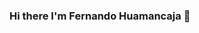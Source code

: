 ### Hi there I'm Fernando Huamancaja 👋

<!--
**fahuamancaja/fahuamancaja** is a ✨ _special_ ✨ repository because its `README.md` (this file) appears on your GitHub profile.

- 🔭 I’m currently working on creating more coded games
- 🌱 I’m currently learning Entity Framework 
- 👯 I’m looking to collaborate on building more complex games
- 🤔 I’m looking for help with finding a role as a Developer 
- 💬 Ask me about my fascination with coding
- 📫 How to reach me: 704 431-8072 
- 😄 Programming Languages: C# and PHP
- ⚡ Fun fact: I have two American Bullies
-->
